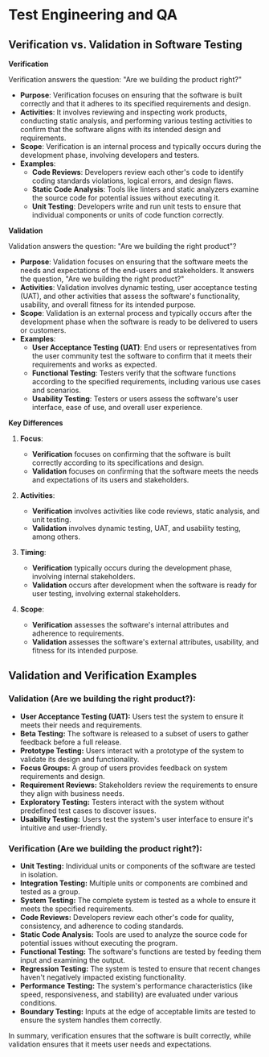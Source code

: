 # Test Engineering and QA

## Verification vs. Validation in Software Testing

**Verification**

Verification answers the question: "Are we building the product right?"

- **Purpose**: Verification focuses on ensuring that the software is built correctly and that it adheres to its specified requirements and design.
- **Activities**: It involves reviewing and inspecting work products, conducting static analysis, and performing various testing activities to confirm that the software aligns with its intended design and requirements.
- **Scope**: Verification is an internal process and typically occurs during the development phase, involving developers and testers.
- **Examples**:
  - **Code Reviews**: Developers review each other's code to identify coding standards violations, logical errors, and design flaws.
  - **Static Code Analysis**: Tools like linters and static analyzers examine the source code for potential issues without executing it.
  - **Unit Testing**: Developers write and run unit tests to ensure that individual components or units of code function correctly.

**Validation**

Validation answers the question: "Are we building the right product"?

- **Purpose**: Validation focuses on ensuring that the software meets the needs and expectations of the end-users and stakeholders. It answers the question, "Are we building the right product?"
- **Activities**: Validation involves dynamic testing, user acceptance testing (UAT), and other activities that assess the software's functionality, usability, and overall fitness for its intended purpose.
- **Scope**: Validation is an external process and typically occurs after the development phase when the software is ready to be delivered to users or customers.
- **Examples**:
  - **User Acceptance Testing (UAT)**: End users or representatives from the user community test the software to confirm that it meets their requirements and works as expected.
  - **Functional Testing**: Testers verify that the software functions according to the specified requirements, including various use cases and scenarios.
  - **Usability Testing**: Testers or users assess the software's user interface, ease of use, and overall user experience.

**Key Differences**

1. **Focus**:
   - **Verification** focuses on confirming that the software is built correctly according to its specifications and design.
   - **Validation** focuses on confirming that the software meets the needs and expectations of its users and stakeholders.

2. **Activities**:
   - **Verification** involves activities like code reviews, static analysis, and unit testing.
   - **Validation** involves dynamic testing, UAT, and usability testing, among others.

3. **Timing**:
   - **Verification** typically occurs during the development phase, involving internal stakeholders.
   - **Validation** occurs after development when the software is ready for user testing, involving external stakeholders.

4. **Scope**:
   - **Verification** assesses the software's internal attributes and adherence to requirements.
   - **Validation** assesses the software's external attributes, usability, and fitness for its intended purpose.

## Validation and Verification Examples

### Validation (Are we building the right product?):

- **User Acceptance Testing (UAT):** Users test the system to ensure it meets their needs and requirements.
- **Beta Testing:** The software is released to a subset of users to gather feedback before a full release.
- **Prototype Testing:** Users interact with a prototype of the system to validate its design and functionality.
- **Focus Groups:** A group of users provides feedback on system requirements and design.
- **Requirement Reviews:** Stakeholders review the requirements to ensure they align with business needs.
- **Exploratory Testing:** Testers interact with the system without predefined test cases to discover issues.
- **Usability Testing:** Users test the system's user interface to ensure it's intuitive and user-friendly.

### Verification (Are we building the product right?):

- **Unit Testing:** Individual units or components of the software are tested in isolation.
- **Integration Testing:** Multiple units or components are combined and tested as a group.
- **System Testing:** The complete system is tested as a whole to ensure it meets the specified requirements.
- **Code Reviews:** Developers review each other's code for quality, consistency, and adherence to coding standards.
- **Static Code Analysis:** Tools are used to analyze the source code for potential issues without executing the program.
- **Functional Testing:** The software's functions are tested by feeding them input and examining the output.
- **Regression Testing:** The system is tested to ensure that recent changes haven't negatively impacted existing functionality.
- **Performance Testing:** The system's performance characteristics (like speed, responsiveness, and stability) are evaluated under various conditions.
- **Boundary Testing:** Inputs at the edge of acceptable limits are tested to ensure the system handles them correctly.


In summary, verification ensures that the software is built correctly, while validation ensures that it meets user needs and expectations.

